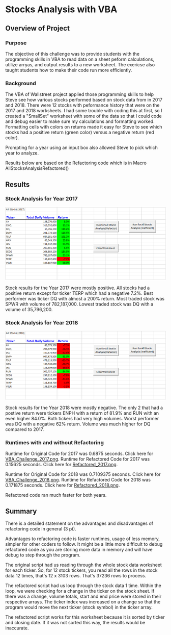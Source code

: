 # Stocks Analysis with VBA

## Overview of Project

### Purpose
The objective of this challenge was to provide students with the programming skills in VBA to read data on a sheet 
peform calculations, utilize arryas, and output results to a new worksheet.   The exericse also taught students how
to make their code run more efficiently.

### Background

The VBA of Wallstreet project applied those programming skills to help Steve see how various stocks performed 
based on stock data from in 2017 and 2018.  There were 12 stocks with peformance history that were on the 2017 and 2018 
worksheets.  I had some trouble with coding this at first, so I created a "SmallSet" worksheet with some of the data 
so that I could code and debug easier to make sure my calculations and formatting worked.  Formatting cells with colors
on returns made it easy for Steve to see which stocks had a positive return (green color) versus a negative 
return (red color).

Prompting for a year using an input box also allowed Steve to pick which year to analyze.

Results below are based on the Refactoring code which is in Macro AllStocksAnalysisRefactored() 

## Results

### Stock Analysis for Year 2017


![Stock Results 2017](https://github.com/gaudiom4git/stocks-analysis/blob/main/resources/Year2017Results.png)

Stock results for the Year 2017 were mostly positive.  All stocks had a positive return except for ticker TERP which 
had a negative 7.2%.  Best performer was ticker DQ with almost a 200% return.  Most traded stock was SPWR with volume
of 782,187,000.   Lowest traded stock was DQ with a volume of 35,796,200.

### Stock Analysis for Year 2018

![Stock Results 2018](https://github.com/gaudiom4git/stocks-analysis/blob/main/resources/Year2018Results.png)

Stock results for the Year 2018 were mostly negative.  The only 2 that had a postive return were tickers ENPH with a 
return of 81.9% and RUN with an even higher 84.0%.  Both tickers had very high volumes. Worst performer was DQ with a 
negative 62% return.  Volume was much higher for DQ compared to 2017.  

### Runtimes with and without Refactoring

Runtime for Original Code for 2017 was 0.6875 seconds.  Click here for [VBA_Challenge_2017.png](https://github.com/gaudiom4git/stocks-analysis/tree/main/resources/VBA_Challenge_2017.png).
Runtime for Refactored Code for 2017 was 0.15625 seconds.  Click here for [Refactored_2017.png](https://github.com/gaudiom4git/stocks-analysis/tree/main/resources/Refactored_2017.png).

Runtime for Original Code for 2018 was 0.7109375 seconds.  Click here for [VBA_Challenge_2018.png](https://github.com/gaudiom4git/stocks-analysis/tree/main/resources/VBA_Challenge_2018.png).
Runtime for Refactored Code for 2018 was 0.171875 seconds.  Click here for [Refactored_2018.png](https://github.com/gaudiom4git/stocks-analysis/tree/main/resources/Refactored_2018.png).

Refactored code ran much faster for both years.

## Summary

There is a detailed statement on the advantages and disadvantages of refactoring code in general (3 pt). 

Advantages to refactoring code is faster runtimes, usage of less memory, simpler for other coders to follow.  It
might be a little more difficult to debug refactored code as you are storing more data in memory and will have debug to step
through the program.

The original script had us reading through the whole stock data worksheet for each ticker.  So, for 12 stock tickers, you
read all the rows in the stock data 12 times, that's 12 x 3103 rows.  That's 37236 rows to process.

The refactored script had us loop through the stock data 1 time.  Within the loop, we were checking for a change in the ticker on the
stock sheet.  If there was a change, volume totals, start and end price were stored in their respective arrays.  The ticker index was 
increased on a change so that the program would move the next ticker (stock symbol) in the ticker array.   

The refactored script works for this worksheet because it is sorted by ticker and closing date.  If it was not sorted this way, the results
would be inaccurate.



